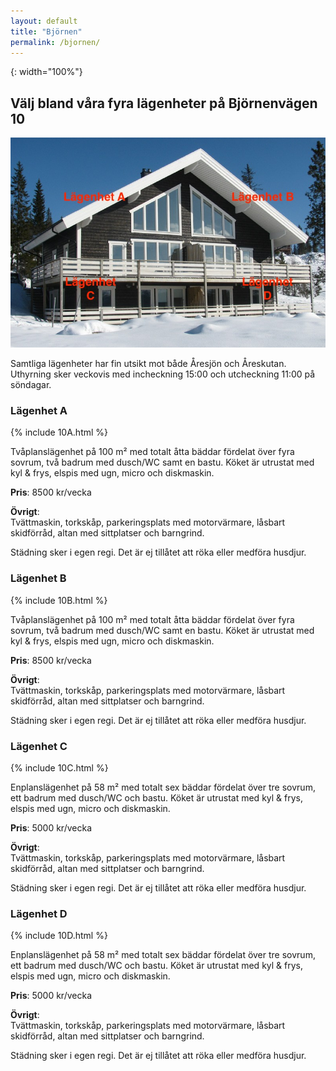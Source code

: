 ```yaml
---
layout: default
title: "Björnen"
permalink: /bjornen/
---
```

[Fasadbild 10]: /assets/images/bjornen/10-fasadbild.jpg "Björnenvägen 10"
{: width="100%"}

## Välj bland våra fyra lägenheter på Björnenvägen 10
![Fasadbild 10]

Samtliga lägenheter har fin utsikt mot både Åresjön och Åreskutan. Uthyrning
sker veckovis med incheckning 15:00 och utcheckning 11:00 på söndagar.

### Lägenhet A
{% include 10A.html %}

Tvåplanslägenhet på 100 m² med totalt åtta bäddar fördelat över fyra sovrum,
två badrum med dusch/WC samt en bastu. Köket är utrustat med kyl & frys, elspis
med ugn, micro och diskmaskin.

**Pris**: 8500 kr/vecka

**Övrigt**:  
Tvättmaskin, torkskåp, parkeringsplats med motorvärmare, låsbart skidförråd,
altan med sittplatser och barngrind.

Städning sker i egen regi. Det är ej tillåtet att röka eller medföra husdjur.

### Lägenhet B
{% include 10B.html %}

Tvåplanslägenhet på 100 m² med totalt åtta bäddar fördelat över fyra sovrum,
två badrum med dusch/WC samt en bastu. Köket är utrustat med kyl & frys, elspis
med ugn, micro och diskmaskin.

**Pris**: 8500 kr/vecka

**Övrigt**:  
Tvättmaskin, torkskåp, parkeringsplats med motorvärmare, låsbart skidförråd,
altan med sittplatser och barngrind.

Städning sker i egen regi. Det är ej tillåtet att röka eller medföra husdjur.

### Lägenhet C
{% include 10C.html %}

Enplanslägenhet på 58 m² med totalt sex bäddar fördelat över tre sovrum, ett
badrum med dusch/WC och bastu. Köket är utrustat med kyl & frys, elspis med
ugn, micro och diskmaskin.

**Pris**: 5000 kr/vecka

**Övrigt**:  
Tvättmaskin, torkskåp, parkeringsplats med motorvärmare, låsbart skidförråd,
altan med sittplatser och barngrind.

Städning sker i egen regi. Det är ej tillåtet att röka eller medföra husdjur.

### Lägenhet D
{% include 10D.html %}

Enplanslägenhet på 58 m² med totalt sex bäddar fördelat över tre sovrum, ett
badrum med dusch/WC och bastu. Köket är utrustat med kyl & frys, elspis med
ugn, micro och diskmaskin.

**Pris**: 5000 kr/vecka

**Övrigt**:  
Tvättmaskin, torkskåp, parkeringsplats med motorvärmare, låsbart skidförråd,
altan med sittplatser och barngrind.

Städning sker i egen regi. Det är ej tillåtet att röka eller medföra husdjur.
